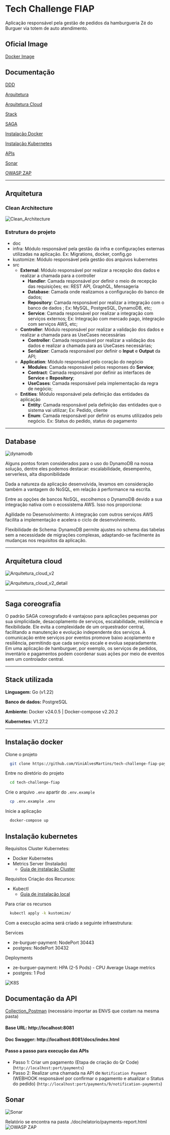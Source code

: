 # Tech Challenge FIAP

Aplicação responsável pela gestão de pedidos da hamburgueria Zé do Burguer via totem de auto atendimento.

## Oficial Image

[Docker Image](https://hub.docker.com/repository/docker/marcosilva/ze_burguer/general)

## Documentação

[DDD](https://miro.com/app/board/uXjVMjkFsPU=/?share_link_id=958233804889)

[Arquitetura](#arquitetura)

[Arquitetura Cloud](#arquitetura-cloud)

[Stack](#stack-utilizada)

[SAGA](#saga-coreografia)

[Instalação Docker](#instalação-docker)

[Instalação Kubernetes](#instalação-kubernetes)

[APIs](#documentação-da-api)

[Sonar](#sonar)

[OWASP ZAP](#owasp-zap)

---

## Arquitetura

### Clean Architecture

![Clean_Architecture](./doc/arquitetura/clean_arch.svg)

### Estrutura do projeto

- doc
- infra: Módulo responsável pela gestão da infra e configurações externas utilizadas na aplicação. Ex: Migrations, docker, config.go
- kustomize: Módulo responsável pela gestão dos arquivos kubernetes
- src
	- **External**: Módulo responsável por realizar a recepção dos dados e realizar a chamada para a controller
		- **Handler**: Camada responsável por definir o meio de recepção das requisições; ex: REST API, GraphQL, Mensageria
        - **Database**: Camada onde realizamos a configuração do banco de dados;
		- **Repository**: Camada responsável por realizar a integração com o banco de dados ; Ex: MySQL, PostgreSQL, DynamoDB, etc;
		- **Service**: Camada responsável por realizar a integração com serviços externos; Ex: Integração com mercado pago, integração com serviços AWS, etc;
    - **Controller**: Módulo responsável por realizar a validação dos dados e realizar a chamada para as UseCases necessárias
		- **Controller**: Camada responsável por realizar a validação dos dados e realizar a chamada para as UseCases necessárias;
		- **Serializer**: Camada responsável por definir o **Input** e **Output** da API;
    - **Application**: Módulo responsável pelo coração do negócio
        - **Modules**: Camada responsável pelos responses do **Service**; 
        - **Contract**: Camada responsável por definir as interfaces de **Service** e **Repository**;
        - **UseCases**: Camada responsável pela implementação da regra de negócio;
	- **Entities**: Módulo responsável pela definição das entidades da aplicação
        - **Entity**: Camada responsável pela definição das entidades que o sistema vai utilizar; Ex: Pedido, cliente
        - **Enum**: Camada responsável por definir os enums utilizados pelo negócio. Ex: Status do pedido, status do pagamento

--- 

## Database

![dynamodb](./doc/arquitetura/database.png)

Alguns pontos foram considerados para o uso do DynamoDB na nossa solução, dentre eles podemos destacar: escalabilidade, desempenho, serverless, alta disponibilidade 

Dada a natureza da aplicação desenvolvida, levamos em consideração também a vantagem do NoSQL, em relação á performance na escrita. 

Entre as opções de bancos NoSQL, escolhemos o DynamoDB devido a sua integração nativa com o ecossistema AWS. Isso nos proporciona:

Agilidade no Desenvolvimento: A integração com outros serviços AWS facilita a implementação e acelera o ciclo de desenvolvimento.

Flexibilidade de Schema: DynamoDB permite ajustes no schema das tabelas sem a necessidade de migrações complexas, adaptando-se facilmente às mudanças nos requisitos da aplicação.

---

## Arquitetura cloud

![Arquitetura_cloud_v2](./doc/arquitetura/cloud_arch_v2.png)

![Arquitetura_cloud_v2_detail](./doc/arquitetura/cloud_arch_v2_detail.png)

---

## Saga coreografia

O padrão SAGA coreografado é vantajoso para aplicações pequenas por sua simplicidade, desacoplamento de serviços, escalabilidade, resiliência e flexibilidade. Ele evita a complexidade de um orquestrador central, facilitando a manutenção e evolução independente dos serviços. A comunicação entre serviços por eventos promove baixo acoplamento e resiliência, permitindo que cada serviço escale e evolua separadamente. Em uma aplicação de hamburguer, por exemplo, os serviços de pedidos, inventário e pagamentos podem coordenar suas ações por meio de eventos sem um controlador central.

---

## Stack utilizada

**Linguagem:** Go (v1.22)

**Banco de dados:** PostgreSQL

**Ambiente:** Docker v24.0.5 | Docker-compose v2.20.2

**Kubernetes:** V1.27.2

---

## Instalação docker

Clone o projeto

```bash
  git clone https://github.com/ViniAlvesMartins/tech-challenge-fiap-payment.git
```

Entre no diretório do projeto

```bash
  cd tech-challenge-fiap
```

Crie o arquivo `.env` apartir do `.env.example`

```bash
  cp .env.example .env
```

Inicie a aplicação

```bash
  docker-compose up
```
## Instalação kubernetes

Requisitos Cluster Kubernetes:

- Docker Kubernetes
- Metrics Server (Instalado)
	- [Guia de instalação Cluster](https://github.com/kubernetes-sigs/metrics-server?tab=readme-ov-file#installation)

Requisitos Criação dos Recursos:

- Kubectl 
	- [Guia de instalação local](https://kubernetes.io/docs/tasks/tools/)

Para criar os recursos 

```bash
  kubectl apply -k kustomize/
```

Com a execução acima será criado a seguinte infraestrutura:

Services
 - ze-burguer-payment: NodePort 30443
 - postgres: NodePort 30432

Deployments
 - ze-burguer-payment: HPA (2-5 Pods) - CPU Average Usage metrics
 - postgres: 1 Pod

![K8S](./doc/infra/kubernetes.png)

## Documentação da API

[Collection_Postman](./doc/apis/Ze_burguer.postman_collection.json) (necessário importar as ENVS que costam na mesma pasta)

#### Base URL: http://localhost:8081

#### Doc Swagger: http://localhost:8081/docs/index.html

#### Passo a passo para execução das APIs

 - Passo 1: Criar um pagamento (Etapa de criação do Qr Code) (`http://localhost:port/payments`)
 - Passo 2: Realizar uma chamada na API de `Notification Payment` (WEBHOOK responsável por confirmar o pagamento e atualizar o Status do pedido) (`http://localhost:port/payments/9/notification-payments`)

## Sonar

![Sonar](./doc/sonar.png)

Relatório se encontra na pasta ./doc/relatorio/payments-report.html
![OWASP ZAP](./doc/relatorio/owasp.png)